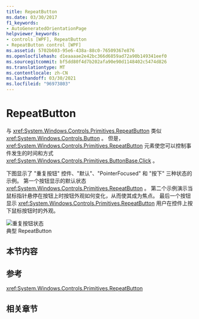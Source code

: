 ```yaml
---
title: RepeatButton
ms.date: 03/30/2017
f1_keywords:
- AutoGeneratedOrientationPage
helpviewer_keywords:
- controls [WPF], RepeatButton
- RepeatButton control [WPF]
ms.assetid: 5702b603-95e6-438a-88c0-76509367e876
ms.openlocfilehash: d1eaaaae2e42bc366d6859ad72a90b149341eef0
ms.sourcegitcommit: bf5dd80f4d7b202afa90e90d1148402c5474d826
ms.translationtype: MT
ms.contentlocale: zh-CN
ms.lasthandoff: 03/30/2021
ms.locfileid: "96973803"
---
```

# <a name="repeatbutton"></a>RepeatButton
与 <xref:System.Windows.Controls.Primitives.RepeatButton> 类似 <xref:System.Windows.Controls.Button> 。 但是， <xref:System.Windows.Controls.Primitives.RepeatButton> 元素使您可以控制事件发生的时间和方式 <xref:System.Windows.Controls.Primitives.ButtonBase.Click> 。  
  
 下图显示了 "重复按钮" 控件、"默认"、"PointerFocused" 和 "按下" 三种状态的示例。 第一个按钮显示的默认状态 <xref:System.Windows.Controls.Primitives.RepeatButton> 。 第二个示例演示当鼠标指针悬停在按钮上时按钮外观如何变化，从而使其成为焦点。 最后一个按钮显示 <xref:System.Windows.Controls.Primitives.RepeatButton> 用户在控件上按下鼠标按钮时的外观。  
  
 ![重复按钮状态](./media/ss-ctl-repeatbutton.png "SS_CTL_repeatbutton")  
典型 RepeatButton  
  
## <a name="in-this-section"></a>本节内容  
  
## <a name="reference"></a>参考  
 <xref:System.Windows.Controls.Primitives.RepeatButton>  
  
## <a name="related-sections"></a>相关章节
